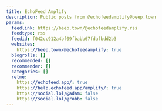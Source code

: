```yaml
---
title: EchoFeed Amplify
description: Public posts from @echofeedamplify@beep.town
params:
  feedlink: https://beep.town/@echofeedamplify.rss
  feedtype: rss
  feedid: f042cc912a4bf09fbabb67fdafbdd2b3
  websites:
    https://beep.town/@echofeedamplify: true
  blogrolls: []
  recommended: []
  recommender: []
  categories: []
  relme:
    https://echofeed.app/: true
    https://help.echofeed.app/amplify/: true
    https://social.lol/@adam: false
    https://social.lol/@robb: false
---
```

